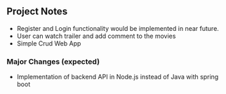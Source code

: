 ## Project Notes

-   Register and Login functionality would be implemented in near future.
-   User can watch trailer and add comment to the movies
-   Simple Crud Web App

### Major Changes (expected)

-   Implementation of backend API in Node.js instead of Java with spring boot
